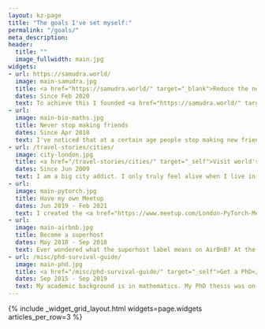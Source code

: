 ```yaml
---
layout: kz-page
title: "The goals I've set myself:"
permalink: "/goals/"
meta_description:
header:
  title: ""
  image_fullwidth: main.jpg
widgets:
- url: https://samudra.world/
  image: main-samudra.jpg
  title: <a href="https://samudra.world/" target="_blank">Reduce the negative impact of waste on climate, environment and health</a>
  dates: Since Feb 2020
  text: To achieve this I founded <a href="https://samudra.world/" target="_blank">Samudra.world</a>. At Samudra we are experimenting with approaches and organisational structures that have not been tried before. Our strategy includes identifying success-relevant stakeholders and working with them to facilitate internal changes and enable powerful coordination between them.
- url:
  image: main-bio-maths.jpg
  title: Never stop making friends
  dates: Since Apr 2018
  text: I've noticed that at a certain age people stop making new friends. I realised that some day I might lose my ability to strike up a conversation with a stranger and grow it into a friendship. To avoid that, I decided to meet at least a couple of new people every week. <a href="https://lunchclub.com/" target="_blank">Lunchclub</a> has been a huge help. Apart from making new friends, this has changed my perspective on the world.
- url: /travel-stories/cities/
  image: city-london.jpg
  title: <a href="/travel-stories/cities/" target="_self">Visit world's biggest cities</a>
  dates: Since Jun 2009
  text: I am a big city addict. I only truly feel alive when I live in a big city. Exploring Tokyo was a breathtaking passionate affair with this city like no other. I fell in love with Mexico City during my two weeks there. Spending time in bustling cities in India makes me happy. London is the true love of my life. My goal is to visit all cities with over 5 million people.
- url:
  image: main-pytorch.jpg
  title: Have my own Meetup
  dates: Jun 2019 - Feb 2021
  text: I created the <a href="https://www.meetup.com/London-PyTorch-Meetup/" target="_blank">London PyTorch Meetup</a> together with <a href="https://www.mindstream-ai.com" target="_blank">Paul Dowling</a>. Our aim was to provide a platform where London-based machine learning professionals can share their experiences, make new friends, find advice and initiate collaborations. After 15 events both in person and online the group grew to more than 1000 members.
- url:
  image: main-airbnb.jpg
  title: Become a superhost
  dates: May 2018 - Sep 2018
  text: Ever wondered what the superhost label means on AirBnB? At the moment in my life when I was living alone and had flexible work hours, I decided to find out! It was a fun journey of meeting people from different walks of life, chatting late into the night over a bottle of wine, surprising my guests with a smell of pancakes in the morning. I got the superhost label!
- url: /misc/phd-survival-guide/
  image: main-phd.jpg
  title: <a href="/misc/phd-survival-guide/" target="_self">Get a PhD</a>
  dates: Sep 2015 - Sep 2019
  text: My academic background is in mathematics. My PhD thesis was on applications of machine learning to transcriptomics, with a chapter on de novo evolution of proteins. Based on my experience, <a href="/misc/phd-survival-guide/" target="_self">here</a> is my advice on how to select the right PhD, make the most of it, pass your viva and finally make the most of your new title.
---
```


{% include _widget_grid_layout.html widgets=page.widgets articles_per_row=3 %}
